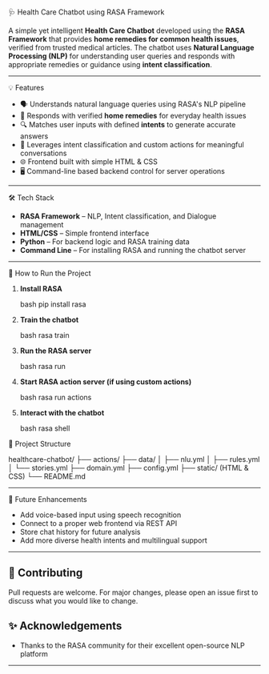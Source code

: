  🩺 Health Care Chatbot using RASA Framework

A simple yet intelligent **Health Care Chatbot** developed using the **RASA Framework** that provides **home remedies for common health issues**, verified from trusted medical articles. The chatbot uses **Natural Language Processing (NLP)** for understanding user queries and responds with appropriate remedies or guidance using **intent classification**.

---

💡 Features

- 🗣️ Understands natural language queries using RASA's NLP pipeline  
- 💬 Responds with verified **home remedies** for everyday health issues  
- 🔍 Matches user inputs with defined **intents** to generate accurate answers  
- 🧠 Leverages intent classification and custom actions for meaningful conversations  
- 🌐 Frontend built with simple HTML & CSS  
- 🖥️ Command-line based backend control for server operations

---

 🛠️ Tech Stack

- **RASA Framework** – NLP, Intent classification, and Dialogue management  
- **HTML/CSS** – Simple frontend interface  
- **Python** – For backend logic and RASA training data  
- **Command Line** – For installing RASA and running the chatbot server

---
 🚀 How to Run the Project
  
1. **Install RASA**

   bash
   pip install rasa
   

2. **Train the chatbot**

   bash
   rasa train
   

3. **Run the RASA server**

   bash
   rasa run
   

4. **Start RASA action server (if using custom actions)**

   bash
   rasa run actions
   

5. **Interact with the chatbot**

   bash
   rasa shell
   
📁 Project Structure


healthcare-chatbot/
├── actions/
├── data/
│   ├── nlu.yml
│   ├── rules.yml
│   └── stories.yml
├── domain.yml
├── config.yml
├── static/ (HTML & CSS)
└── README.md


---
 📌 Future Enhancements

* Add voice-based input using speech recognition
* Connect to a proper web frontend via REST API
* Store chat history for future analysis
* Add more diverse health intents and multilingual support

---

## 🤝 Contributing

Pull requests are welcome. For major changes, please open an issue first to discuss what you would like to change.


## ✨ Acknowledgements

* Thanks to the RASA community for their excellent open-source NLP platform

---

